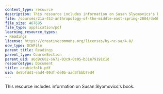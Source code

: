 ```yaml
---
content_type: resource
description: This resource includes information on Susan Slyomovics's book.
file: /courses/21a-453-anthropology-of-the-middle-east-spring-2004/de5bfdd1ead400dfde0baad3fbbb7ed4_arabicfolk.pdf
file_size: 467695
file_type: application/pdf
learning_resource_types:
- Readings
license: https://creativecommons.org/licenses/by-nc-sa/4.0/
ocw_type: OCWFile
parent_title: Readings
parent_type: CourseSection
parent_uid: a6d9c602-6672-03c9-0c05-b31e79191c1d
resourcetype: Document
title: arabicfolk.pdf
uid: de5bfdd1-ead4-00df-de0b-aad3fbbb7ed4
---
```

This resource includes information on Susan Slyomovics's book.